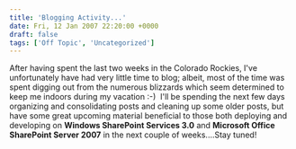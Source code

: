 ```yaml
---
title: 'Blogging Activity...'
date: Fri, 12 Jan 2007 22:20:00 +0000
draft: false
tags: ['Off Topic', 'Uncategorized']
---
```


After having spent the last two weeks in the Colorado Rockies, I've unfortunately have had very little time to blog; albeit, most of the time was spent digging out from the numerous blizzards which seem determined to keep me indoors during my vacation :-)  I'll be spending the next few days organizing and consolidating posts and cleaning up some older posts, but have some great upcoming material beneficial to those both deploying and developing on **Windows SharePoint Services 3.0** and **Microsoft Office SharePoint Server 2007** in the next couple of weeks....Stay tuned!